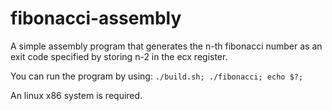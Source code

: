 # fibonacci-assembly
A simple assembly program that generates the n-th fibonacci number as an exit code specified by storing n-2 in the ecx register.

You can run the program by using:
`./build.sh; ./fibonacci; echo $?;`

An linux x86 system is required.
